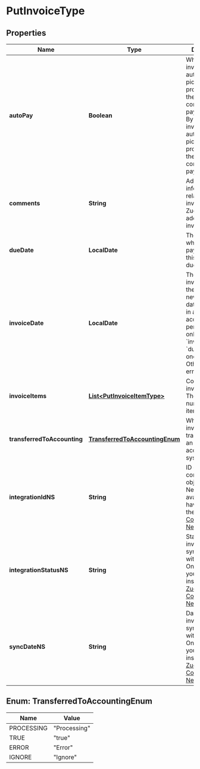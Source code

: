 

# PutInvoiceType


## Properties

| Name | Type | Description | Notes |
|------------ | ------------- | ------------- | -------------|
|**autoPay** | **Boolean** | Whether invoices are automatically picked up for processing in the corresponding payment run. By default, invoices are automatically picked up for processing in the corresponding payment run.  |  [optional] |
|**comments** | **String** | Additional information related to the invoice that a Zuora user added to the invoice.  |  [optional] |
|**dueDate** | **LocalDate** | The date by which the payment for this invoice is due.  |  [optional] |
|**invoiceDate** | **LocalDate** | The new invoice date of the invoice. The new invoice date cannot fall in a closed accounting period. You can only specify &#x60;invoiceDate&#x60; or &#x60;dueDate&#x60; in one request. Otherwise, an error occurs.  |  [optional] |
|**invoiceItems** | [**List&lt;PutInvoiceItemType&gt;**](PutInvoiceItemType.md) | Container for invoice items, The maximum number of items is 1,000.  |  [optional] |
|**transferredToAccounting** | [**TransferredToAccountingEnum**](#TransferredToAccountingEnum) | Whether the invoice was transferred to an external accounting system.  |  [optional] |
|**integrationIdNS** | **String** | ID of the corresponding object in NetSuite. Only available if you have installed the [Zuora Connector for NetSuite](https://www.zuora.com/connect/app/?appId&#x3D;265).  |  [optional] |
|**integrationStatusNS** | **String** | Status of the invoice&#39;s synchronization with NetSuite. Only available if you have installed the [Zuora Connector for NetSuite](https://www.zuora.com/connect/app/?appId&#x3D;265).  |  [optional] |
|**syncDateNS** | **String** | Date when the invoice was synchronized with NetSuite. Only available if you have installed the [Zuora Connector for NetSuite](https://www.zuora.com/connect/app/?appId&#x3D;265).  |  [optional] |



## Enum: TransferredToAccountingEnum

| Name | Value |
|---- | -----|
| PROCESSING | &quot;Processing&quot; |
| TRUE | &quot;true&quot; |
| ERROR | &quot;Error&quot; |
| IGNORE | &quot;Ignore&quot; |



